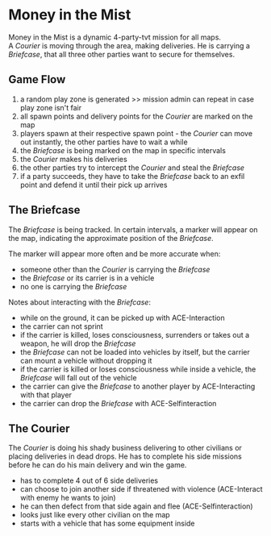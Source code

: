# Money in the Mist
Money in the Mist is a dynamic 4-party-tvt mission for all maps.  
A *Courier* is moving through the area, making deliveries. He is carrying a *Briefcase*, that all three other parties want to secure for themselves.


## Game Flow

1. a random play zone is generated >> mission admin can repeat in case play zone isn't fair
2. all spawn points and delivery points for the *Courier* are marked on the map
3. players spawn at their respective spawn point - the *Courier* can move out instantly, the other parties have to wait a while
4. the *Briefcase* is being marked on the map in specific intervals
5. the *Courier* makes his deliveries
6. the other parties try to intercept the *Courier* and steal the *Briefcase*
7. if a party succeeds, they have to take the *Briefcase* back to an exfil point and defend it until their pick up arrives


## The Briefcase

The *Briefcase* is being tracked. In certain intervals, a marker will appear on the map, indicating the approximate position of the *Briefcase*.

The marker will appear more often and be more accurate when:

* someone other than the *Courier* is carrying the *Briefcase*
* the *Briefcase* or its carrier is in a vehicle
* no one is carrying the *Briefcase*

Notes about interacting with the *Briefcase*:

* while on the ground, it can be picked up with ACE-Interaction
* the carrier can not sprint
* if the carrier is killed, loses consciousness, surrenders or takes out a weapon, he will drop the *Briefcase*
* the *Briefcase* can not be loaded into vehicles by itself, but the carrier can mount a vehicle without dropping it
* if the carrier is killed or loses consciousness while inside a vehicle, the *Briefcase* will fall out of the vehicle
* the carrier can give the *Briefcase* to another player by ACE-Interacting with that player
* the carrier can drop the *Briefcase* with ACE-Selfinteraction


## The Courier

The *Courier* is doing his shady business delivering to other civilians or placing deliveries in dead drops. He has to complete his side missions before he can do his main delivery and win the game.

* has to complete 4 out of 6 side deliveries
* can choose to join another side if threatened with violence (ACE-Interact with enemy he wants to join)
* he can then defect from that side again and flee (ACE-Selfinteraction)
* looks just like every other civilian on the map
* starts with a vehicle that has some equipment inside
